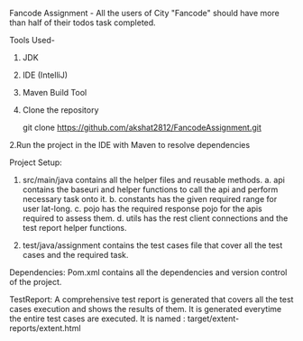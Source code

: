 Fancode Assignment - All the users of City "Fancode" should have more than half of their todos task completed.

Tools Used-
  1. JDK
  2. IDE (IntelliJ)
  3. Maven Build Tool


1. Clone the repository
   
    git clone https://github.com/akshat2812/FancodeAssignment.git
   
2.Run the project in the IDE with Maven to resolve dependencies

Project Setup:
1. src/main/java contains all the helper files and reusable methods.
     a. api contains the baseuri and helper functions to call the api and perform necessary task onto it.
     b. constants has the given required range for user lat-long.
     c. pojo has the required response pojo for the apis required to assess them.
     d. utils has the rest client connections and the test report helper functions.

2. test/java/assignment contains the test cases file that cover all the test cases and the required task.

Dependencies:
  Pom.xml contains all the dependencies and version control of the project.

TestReport:
  A comprehensive test report is generated that covers all the test cases execution and shows the results of them.
  It is generated everytime the entire test cases are executed.
  It is named : target/extent-reports/extent.html






     

